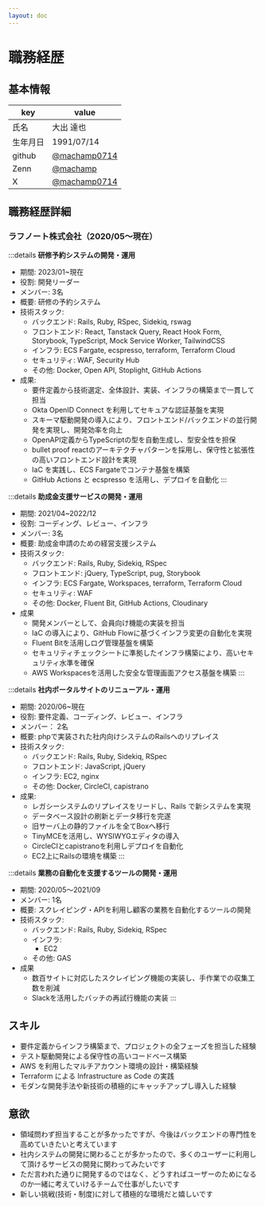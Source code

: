 ```yaml
---
layout: doc
---
```


# 職務経歴

## 基本情報

|key|value|
|---|---|
| 氏名 | 大出 達也 |
| 生年月日 | 1991/07/14 |
| github | [@machamp0714](https://github.com/machamp0714) |
| Zenn | [@machamp](https://zenn.dev/machamp) |
| X | [@machamp0714](https://x.com/machamp0714) |

## 職務経歴詳細

### ラフノート株式会社（2020/05〜現在）

:::details **研修予約システムの開発・運用**
- 期間: 2023/01~現在
- 役割: 開発リーダー
- メンバー: 3名
- 概要: 研修の予約システム
- 技術スタック:
  - バックエンド: Rails, Ruby, RSpec, Sidekiq, rswag
  - フロントエンド: React, Tanstack Query, React Hook Form, Storybook, TypeScript, Mock Service Worker, TailwindCSS
  - インフラ: ECS Fargate, ecspresso, terraform, Terraform Cloud
  - セキュリティ: WAF, Security Hub
  - その他: Docker, Open API, Stoplight, GitHub Actions
- 成果:
  - 要件定義から技術選定、全体設計、実装、インフラの構築まで一貫して担当
  - Okta OpenID Connect を利用してセキュアな認証基盤を実現
  - スキーマ駆動開発の導入により、フロントエンド/バックエンドの並行開発を実現し、開発効率を向上
  - OpenAPI定義からTypeScriptの型を自動生成し、型安全性を担保
  - bullet proof reactのアーキテクチャパターンを採用し、保守性と拡張性の高いフロントエンド設計を実現
  - IaC を実践し、ECS Fargateでコンテナ基盤を構築
  - GitHub Actions と ecspresso を活用し、デプロイを自動化
:::

:::details **助成金支援サービスの開発・運用**

- 期間: 2021/04~2022/12
- 役割: コーディング、レビュー、インフラ
- メンバー: 3名
- 概要: 助成金申請のための経営支援システム
- 技術スタック:
  - バックエンド: Rails, Ruby, Sidekiq, RSpec
  - フロントエンド: jQuery, TypeScript, pug, Storybook
  - インフラ: ECS Fargate, Workspaces, terraform, Terraform Cloud
  - セキュリティ: WAF
  - その他: Docker, Fluent Bit, GitHub Actions, Cloudinary
- 成果
  - 開発メンバーとして、会員向け機能の実装を担当
  - IaC の導入により、GitHub Flowに基づくインフラ変更の自動化を実現
  - Fluent Bitを活用しログ管理基盤を構築
  - セキュリティチェックシートに準拠したインフラ構築により、高いセキュリティ水準を確保
  - AWS Workspacesを活用した安全な管理画面アクセス基盤を構築
:::

:::details **社内ポータルサイトのリニューアル・運用**

- 期間: 2020/06~現在
- 役割: 要件定義、コーディング、レビュー、インフラ
- メンバー： 2名
- 概要: phpで実装された社内向けシステムのRailsへのリプレイス
- 技術スタック:
  -  バックエンド: Rails, Ruby, Sidekiq, RSpec
  -  フロントエンド: JavaScript, jQuery
  -  インフラ: EC2, nginx
  -  その他: Docker, CircleCI, capistrano
- 成果:
  - レガシーシステムのリプレイスをリードし、Rails で新システムを実現
  - データベース設計の刷新とデータ移行を完遂
  - 旧サーバ上の静的ファイルを全てBoxへ移行
  - TinyMCEを活用し、WYSIWYGエディタの導入
  - CircleCIとcapistranoを利用しデプロイを自動化
  - EC2上にRailsの環境を構築
:::

:::details **業務の自動化を支援するツールの開発・運用**

- 期間: 2020/05〜2021/09
- メンバー: 1名
- 概要: スクレイピング・APIを利用し顧客の業務を自動化するツールの開発
- 技術スタック:
  - バックエンド: Rails, Ruby, Sidekiq, RSpec
  - インフラ:
    - EC2
  - その他: GAS
- 成果
  - 数百サイトに対応したスクレイピング機能の実装し、手作業での収集工数を削減
  - Slackを活用したバッチの再試行機能の実装
:::

## スキル

- 要件定義からインフラ構築まで、プロジェクトの全フェーズを担当した経験
- テスト駆動開発による保守性の高いコードベース構築
- AWS を利用したマルチアカウント環境の設計・構築経験
- Terraform による Infrastructure as Code の実践
- モダンな開発手法や新技術の積極的にキャッチアップし導入した経験

## 意欲

- 領域問わず担当することが多かったですが、今後はバックエンドの専門性を高めていきたいと考えています
- 社内システムの開発に関わることが多かったので、多くのユーザーに利用して頂けるサービスの開発に関わってみたいです
- ただ言われた通りに開発するのではなく、どうすればユーザーのためになるのか一緒に考えていけるチームで仕事がしたいです
- 新しい挑戦(技術・制度)に対して積極的な環境だと嬉しいです
